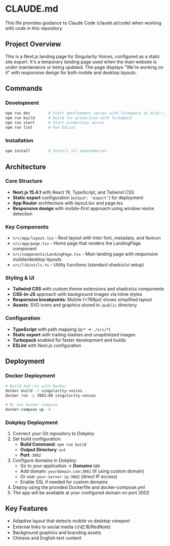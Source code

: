 # CLAUDE.md

This file provides guidance to Claude Code (claude.ai/code) when working with code in this repository.

## Project Overview

This is a Next.js landing page for Singularity Voices, configured as a static site export. It's a temporary landing page used when the main website is under maintenance or being updated. The page displays "We're working on it" with responsive design for both mobile and desktop layouts.

## Commands

### Development
```bash
npm run dev        # Start development server with Turbopack on http://localhost:3000
npm run build      # Build for production with Turbopack
npm run start      # Start production server
npm run lint       # Run ESLint
```

### Installation
```bash
npm install        # Install all dependencies
```

## Architecture

### Core Structure
- **Next.js 15.4.1** with React 19, TypeScript, and Tailwind CSS
- **Static export** configuration (`output: 'export'`) for deployment
- **App Router** architecture with layout.tsx and page.tsx
- **Responsive design** with mobile-first approach using window resize detection

### Key Components
- `src/app/layout.tsx` - Root layout with Inter font, metadata, and favicon
- `src/app/page.tsx` - Home page that renders the LandingPage component
- `src/components/LandingPage.tsx` - Main landing page with responsive mobile/desktop layouts
- `src/lib/utils.ts` - Utility functions (standard shadcn/ui setup)

### Styling & UI
- **Tailwind CSS** with custom theme extensions and shadcn/ui components
- **CSS-in-JS** approach with background images via inline styles
- **Responsive breakpoints**: Mobile (<768px) shows simplified layout
- **Assets**: SVG icons and graphics stored in `/public` directory

### Configuration
- **TypeScript** with path mapping (`@/*` → `./src/*`)
- **Static export** with trailing slashes and unoptimized images
- **Turbopack** enabled for faster development and builds
- **ESLint** with Next.js configuration

## Deployment

### Docker Deployment
```bash
# Build and run with Docker
docker build -t singularity-voices .
docker run -p 3002:80 singularity-voices

# Or use Docker Compose
docker-compose up -d
```

### Dokploy Deployment
1. Connect your Git repository to Dokploy
2. Set build configuration:
   - **Build Command**: `npm run build`
   - **Output Directory**: `out`
   - **Port**: `3002`
3. Configure domains in Dokploy:
   - Go to your application → **Domains** tab
   - Add domain: `yourdomain.com:3002` (if using custom domain)
   - Or use: `your-server-ip:3002` (direct IP access)
   - Enable SSL if needed for custom domains
4. Deploy using the provided Dockerfile and docker-compose.yml
5. The app will be available at your configured domain on port 3002

## Key Features
- Adaptive layout that detects mobile vs desktop viewport
- External links to social media (小红书/RedNote)
- Background graphics and branding assets
- Chinese and English text content